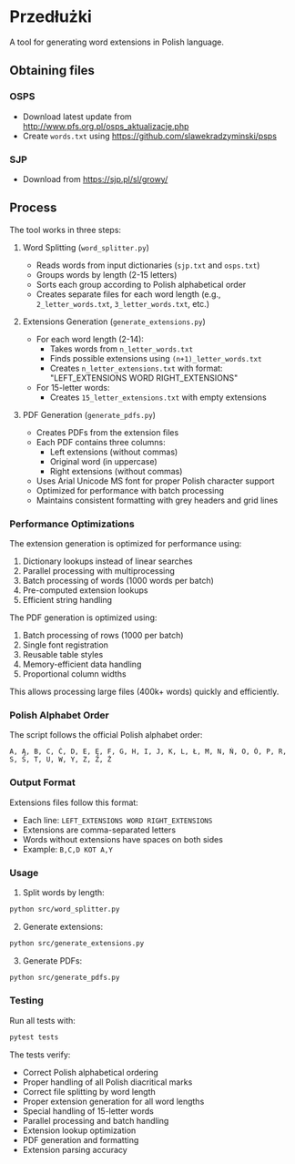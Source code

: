 # Przedłużki

A tool for generating word extensions in Polish language.

## Obtaining files

### OSPS

- Download latest update from http://www.pfs.org.pl/osps_aktualizacje.php
- Create `words.txt` using https://github.com/slawekradzyminski/psps

### SJP

- Download from https://sjp.pl/sl/growy/

## Process

The tool works in three steps:

1. Word Splitting (`word_splitter.py`)
   - Reads words from input dictionaries (`sjp.txt` and `osps.txt`)
   - Groups words by length (2-15 letters)
   - Sorts each group according to Polish alphabetical order
   - Creates separate files for each word length (e.g., `2_letter_words.txt`, `3_letter_words.txt`, etc.)

2. Extensions Generation (`generate_extensions.py`)
   - For each word length (2-14):
     - Takes words from `n_letter_words.txt`
     - Finds possible extensions using `(n+1)_letter_words.txt`
     - Creates `n_letter_extensions.txt` with format: "LEFT_EXTENSIONS WORD RIGHT_EXTENSIONS"
   - For 15-letter words:
     - Creates `15_letter_extensions.txt` with empty extensions

3. PDF Generation (`generate_pdfs.py`)
   - Creates PDFs from the extension files
   - Each PDF contains three columns:
     - Left extensions (without commas)
     - Original word (in uppercase)
     - Right extensions (without commas)
   - Uses Arial Unicode MS font for proper Polish character support
   - Optimized for performance with batch processing
   - Maintains consistent formatting with grey headers and grid lines

### Performance Optimizations

The extension generation is optimized for performance using:
1. Dictionary lookups instead of linear searches
2. Parallel processing with multiprocessing
3. Batch processing of words (1000 words per batch)
4. Pre-computed extension lookups
5. Efficient string handling

The PDF generation is optimized using:
1. Batch processing of rows (1000 per batch)
2. Single font registration
3. Reusable table styles
4. Memory-efficient data handling
5. Proportional column widths

This allows processing large files (400k+ words) quickly and efficiently.

### Polish Alphabet Order

The script follows the official Polish alphabet order:
```
A, Ą, B, C, Ć, D, E, Ę, F, G, H, I, J, K, L, Ł, M, N, Ń, O, Ó, P, R, S, Ś, T, U, W, Y, Z, Ź, Ż
```

### Output Format

Extensions files follow this format:
- Each line: `LEFT_EXTENSIONS WORD RIGHT_EXTENSIONS`
- Extensions are comma-separated letters
- Words without extensions have spaces on both sides
- Example: `B,C,D KOT A,Y`

### Usage

1. Split words by length:
```bash
python src/word_splitter.py
```

2. Generate extensions:
```bash
python src/generate_extensions.py
```

3. Generate PDFs:
```bash
python src/generate_pdfs.py
```

### Testing

Run all tests with:
```bash
pytest tests
```

The tests verify:
- Correct Polish alphabetical ordering
- Proper handling of all Polish diacritical marks
- Correct file splitting by word length
- Proper extension generation for all word lengths
- Special handling of 15-letter words
- Parallel processing and batch handling
- Extension lookup optimization
- PDF generation and formatting
- Extension parsing accuracy